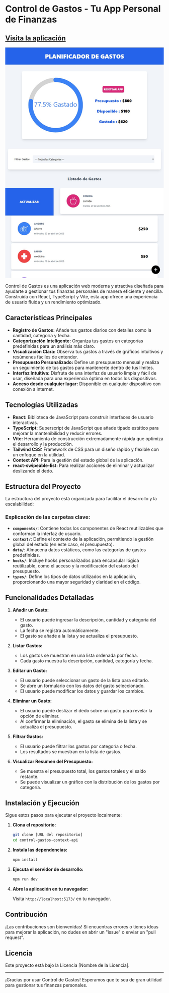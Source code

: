 # Control de Gastos - Tu App Personal de Finanzas

## [Visita la aplicación](https://controlde-gastos.netlify.app/)

![Logo del Proyecto](/public/Planificador-de-gastos-web.jpg)

Control de Gastos es una aplicación web moderna y atractiva diseñada para ayudarte a gestionar tus finanzas personales de manera eficiente y sencilla. Construida con React, TypeScript y Vite, esta app ofrece una experiencia de usuario fluida y un rendimiento optimizado.

## Características Principales

- **Registro de Gastos:** Añade tus gastos diarios con detalles como la cantidad, categoría y fecha.
- **Categorización Inteligente:** Organiza tus gastos en categorías predefinidas para un análisis más claro.
- **Visualización Clara:** Observa tus gastos a través de gráficos intuitivos y resúmenes fáciles de entender.
- **Presupuesto Personalizado:** Define un presupuesto mensual y realiza un seguimiento de tus gastos para mantenerte dentro de tus límites.
- **Interfaz Intuitiva:** Disfruta de una interfaz de usuario limpia y fácil de usar, diseñada para una experiencia óptima en todos los dispositivos.
- **Acceso desde cualquier lugar:** Disponible en cualquier dispositivo con conexión a internet.

## Tecnologías Utilizadas

- **React:** Biblioteca de JavaScript para construir interfaces de usuario interactivas.
- **TypeScript:** Superscript de JavaScript que añade tipado estático para mejorar la mantenibilidad y reducir errores.
- **Vite:** Herramienta de construcción extremadamente rápida que optimiza el desarrollo y la producción.
- **Tailwind CSS:** Framework de CSS para un diseño rápido y flexible con un enfoque en la utilidad.
- **Context API:** Para la gestión del estado global de la aplicación.
- **react-swipeable-list:** Para realizar acciones de eliminar y actualizar deslizando el dedo.

## Estructura del Proyecto

La estructura del proyecto está organizada para facilitar el desarrollo y la escalabilidad:

### Explicación de las carpetas clave:

- **`components/`**: Contiene todos los componentes de React reutilizables que conforman la interfaz de usuario.
- **`context/`**: Define el contexto de la aplicación, permitiendo la gestión global del estado (en este caso, el presupuesto).
- **`data/`**: Almacena datos estáticos, como las categorías de gastos predefinidas.
- **`hooks/`**: Incluye hooks personalizados para encapsular lógica reutilizable, como el acceso y la modificación del estado del presupuesto.
- **`types/`**: Define los tipos de datos utilizados en la aplicación, proporcionando una mayor seguridad y claridad en el código.

## Funcionalidades Detalladas

1.  **Añadir un Gasto:**

    - El usuario puede ingresar la descripción, cantidad y categoría del gasto.
    - La fecha se registra automáticamente.
    - El gasto se añade a la lista y se actualiza el presupuesto.

2.  **Listar Gastos:**

    - Los gastos se muestran en una lista ordenada por fecha.
    - Cada gasto muestra la descripción, cantidad, categoría y fecha.

3.  **Editar un Gasto:**

    - El usuario puede seleccionar un gasto de la lista para editarlo.
    - Se abre un formulario con los datos del gasto seleccionado.
    - El usuario puede modificar los datos y guardar los cambios.

4.  **Eliminar un Gasto:**

    - El usuario puede deslizar el dedo sobre un gasto para revelar la opción de eliminar.
    - Al confirmar la eliminación, el gasto se elimina de la lista y se actualiza el presupuesto.

5.  **Filtrar Gastos:**

    - El usuario puede filtrar los gastos por categoría o fecha.
    - Los resultados se muestran en la lista de gastos.

6.  **Visualizar Resumen del Presupuesto:**

    - Se muestra el presupuesto total, los gastos totales y el saldo restante.
    - Se puede visualizar un gráfico con la distribución de los gastos por categoría.

## Instalación y Ejecución

Sigue estos pasos para ejecutar el proyecto localmente:

1.  **Clona el repositorio:**

    ```bash
    git clone [URL del repositorio]
    cd control-gastos-context-api
    ```

2.  **Instala las dependencias:**

    ```bash
    npm install
    ```

3.  **Ejecuta el servidor de desarrollo:**

    ```bash
    npm run dev
    ```

4.  **Abre la aplicación en tu navegador:**

    Visita `http://localhost:5173/` en tu navegador.

## Contribución

¡Las contribuciones son bienvenidas! Si encuentras errores o tienes ideas para mejorar la aplicación, no dudes en abrir un "issue" o enviar un "pull request".

## Licencia

Este proyecto está bajo la Licencia [Nombre de la Licencia].

---

¡Gracias por usar Control de Gastos! Esperamos que te sea de gran utilidad para gestionar tus finanzas personales.
